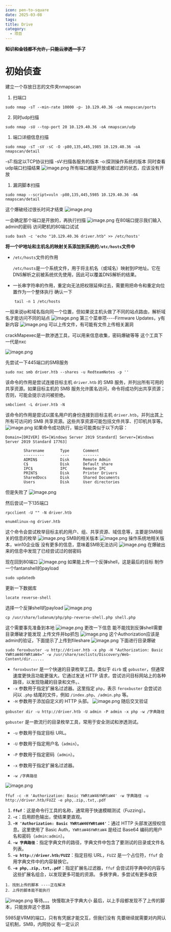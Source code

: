 ```yaml
---
icon: pen-to-square
date: 2025-03-08
tags: 
title: Drive
category:
  - 项目
---
```

~~****知识和金钱都不允许，只能云渗透一手了****~~

# 初始侦查
建立一个存放日志的文件夹nmapscan
1. 扫端口
```
sudo nmap -sT --min-rate 10000 -p- 10.129.40.36 -oA nmapscan/ports
```
2. 同时udp扫描
```
sudo nmap -sU --top-port 20 10.129.40.36 -oA nmapscan/udp
```
1. 端口详细信息扫描
```
sudo nmap -sT -sV -sC -O -p80,135,445,1985 10.129.40.36 -oA nmapscan/detail
```
-sT:指定以TCP协议扫描
-sV:扫描各服务的版本
-o:探测操作系统的版本
同时查看udp端口扫描结果
![image.png](https://cdn.jsdelivr.net/gh/fakeppa/blog-img/20250308163309.png)
所有端口都是开放或被过滤的状态，应该没有开放
1. 漏洞脚本扫描
```
sudo nmap --script=vuln -p80,135,445,5985 10.129.40.36 -0A nmapscan/detail
```
这个爆破经过很长时间才结束
![image.png](https://cdn.jsdelivr.net/gh/fakeppa/blog-img/20250309121633.png)

一会确定那个端口是开放的，再执行扫描
![image.png](https://cdn.jsdelivr.net/gh/fakeppa/blog-img/20250308163659.png)
在80端口提示我们输入admin的密码
访问靶机的80端口试试
```
sudo bash -c 'echo "10.129.40.36 driver.htb" >> /etc/hosts' 
```
**将一个IP地址和主机名的映射关系添加到系统的`/etc/hosts`文件中**
-  `/etc/hosts`文件的作用

	`/etc/hosts`是一个系统文件，用于将主机名（或域名）映射到IP地址。它在DNS解析之前被系统优先使用，因此可以覆盖DNS解析的结果。

- 一长串字符串的作用，重定向无法把权限延伸过去，需要用把命令和重定向位置作为一个整体执行
确认一下
```
	tail -n 1 /etc/hosts
```
一般来说ip和域名指向同一个位置，但如果说主机头做了不同的站点路由，解析域名才能访问不同的站点
![image.png](https://cdn.jsdelivr.net/gh/fakeppa/blog-img/20250309115225.png)
第三个菜单项----Firmware Updates，y有新内容
![image.png](https://cdn.jsdelivr.net/gh/fakeppa/blog-img/20250309115339.png)
可以上传文件，有可能有文件上传相关漏洞

crackMapexec是一款渗透工具，可以用来信息收集，密码爆破等等
这个工具下一代是nxc

![image.png](https://cdn.jsdelivr.net/gh/fakeppa/blog-img/20250309120036.png)

先尝试一下445端口的SMB服务
```
sudo nxc smb driver.htb --shares -u RedteamNotes -p ''
```
该命令的作用是尝试连接目标主机 `driver.htb` 的 SMB 服务，并列出所有可用的共享资源。如果目标主机的 SMB 服务允许匿名访问，命令将成功列出共享资源；否则，可能会提示访问被拒绝。

```
smbclient -L driver.htb -N
```
该命令的作用是尝试以匿名用户的身份连接到目标主机 `driver.htb`，并列出其上所有可访问的 SMB 共享资源。这些共享资源可能包括文件共享、打印机共享等。
![image.png](https://cdn.jsdelivr.net/gh/fakeppa/blog-img/20250309120538.png)
如果命令成功执行，输出可能类似于以下内容：
```
Domain=[DRIVER] OS=[Windows Server 2019 Standard] Server=[Windows Server 2019 Standard 17763]

        Sharename       Type      Comment
        ---------       ----      -------
        ADMIN$          Disk      Remote Admin
        C$              Disk      Default share
        IPC$            IPC       Remote IPC
        PRINT$          Disk      Printer Drivers
        SharedDocs      Disk      Shared Documents
        Users           Disk      User directories
```
但是失败了
![image.png](https://cdn.jsdelivr.net/gh/fakeppa/blog-img/20250309120638.png)

然后尝试一下135端口
```
rpcclient -U "" -N driver.htb
```

```
enum4linux-ng driver.htb
```
这个命令会尝试枚举目标主机的用户、组、共享资源、域信息等，主要是SMB相关的信息的枚举
![image.png](https://cdn.jsdelivr.net/gh/fakeppa/blog-img/20250309121404.png)
SMB的相关版本 
![image.png](https://cdn.jsdelivr.net/gh/fakeppa/blog-img/20250309121438.png)
操作系统地相关版本，win10企业版
没有更多的信息，意味着SMB无法访问
![image.png](https://cdn.jsdelivr.net/gh/fakeppa/blog-img/20250309121708.png)
在爆破出来的信息中发现了已经尝试过的弱密码

现在回到80端口
 ![image.png](https://cdn.jsdelivr.net/gh/fakeppa/blog-img/20250309122153.png)
如果能上传一个反弹shell，这是最后的目标
制作一个fantanshell的payload
```
sudo updatedb
```
更新一下数据库
```
locate reverse-shell
```
选择一个反弹shell的payload
![image.png](https://cdn.jsdelivr.net/gh/fakeppa/blog-img/20250309122449.png)
```
cp /usr/share/ludanum/php/php-reverse-shell.php shell.php 
```
这个需要事先准备到本地
![image.png](https://cdn.jsdelivr.net/gh/fakeppa/blog-img/20250309123447.png)
更改一下信息 
能不能找到反弹shell需要目录爆破才能发现
上传文件并bp抓包
![image.png](https://cdn.jsdelivr.net/gh/fakeppa/blog-img/20250309123212.png)
这个Authorization应该是admin的验证，下面提示了上传到fileshare
![image.png](https://cdn.jsdelivr.net/gh/fakeppa/blog-img/20250309123543.png)
下面进行目录爆破
```
sudo feroxbuster -u http://driver.htb -x php -H "Authorization: Basic YWRtaW46YWRtaW4=" -w /usr/share/seclists/Discovery/Web-Content/dir......
```
- `feroxbuster` 是一个快速的目录枚举工具，类似于 `dirb` 或 `gobuster`，但通常速度更快且功能更强大。它通过发送 HTTP 请求，尝试访问目标网站上的各种路径，以发现隐藏的目录和文件。、
- `-x` 参数用于指定扩展名过滤器。这里指定 `php`，表示 `feroxbuster` 会尝试访问以 `.php` 结尾的文件，例如 `/index.php`、`/admin.php` 等。
- `-H` 参数用于添加自定义的 HTTP 头部。
![image.png](https://cdn.jsdelivr.net/gh/fakeppa/blog-img/20250309151104.png)
随后交叉验证
```
gobuster dir -u http://driver.htb -U admin -P admin -x php -w /字典路径
```
`gobuster` 是一款流行的目录枚举工具，常用于安全测试和渗透测试。
- `-u` 参数用于指定目标 URL。
- `-U` 参数用于指定用户名（`admin`）。
    
- `-P` 参数用于指定密码（`admin`）。

- `-x` 参数用于指定扩展名过滤器。
- `-w /字典路径`

![image.png](https://cdn.jsdelivr.net/gh/fakeppa/blog-img/20250309151705.png)
```
ffuf -c -H 'Authorization: Basic YWRtaW46YWRtaW4' -w 字典路径 -u http://driver.htb/FUZZ -e php,.zip,.txt,.pdf
```
1. **`ffuf`**：这是命令行工具的名称，通常用于快速模糊测试（Fuzzing）。
2. **`-c`**：启用颜色输出，使结果更直观。
3. **`-H 'Authorization: Basic YWRtaW46YWRtaW4'`**：通过 HTTP 头部发送授权信息。这里使用了 Basic Auth，`YWRtaW46YWRtaW4` 是经过 Base64 编码的用户名和密码（`admin:admin`）。
4. **`-w 字典路径`**：指定字典文件的路径，字典文件中包含了要测试的目录或文件名列表。
5. **`-u http://driver.htb/FUZZ`**：指定目标 URL，`FUZZ` 是一个占位符，`ffuf` 会用字典文件中的内容替换它。
6. **`-e php,.zip,.txt,.pdf`**：指定扩展名过滤器，`ffuf` 会尝试将字典中的内容与这些扩展名组合，以发现更多可能的资源。
多换字典，多尝试有更多收获
```思路
1. 找到上传的脚本 ----正在解决
2. 上传的脚本能不能执行
```
![image.png](https://cdn.jsdelivr.net/gh/fakeppa/blog-img/20250309153459.png)
等待。。。快慢取决于字典大小
最后，以上手段都发现不了上传的脚本，只能放弃这个思路

5985是VRM的端口，只有有凭据才能交互，但我们没有
先要继续就需要对内网认证机制，SMB，内网协议 有一定认识

